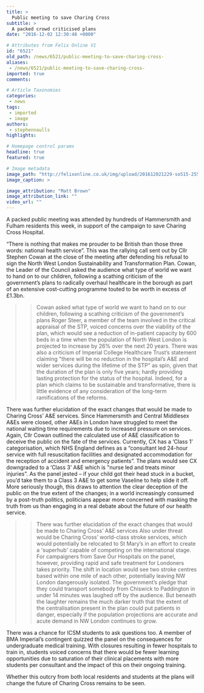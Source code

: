 ```yaml
---
title: >
  Public meeting to save Charing Cross
subtitle: >
  A packed crowd criticised plans
date: "2016-12-02 12:30:48 +0000"

# Attributes from Felix Online V1
id: "6521"
old_path: /news/6521/public-meeting-to-save-charing-cross-
aliases:
 - /news/6521/public-meeting-to-save-charing-cross-
imported: true
comments:

# Article Taxonomies
categories:
 - news
tags:
 - imported
 - image
authors:
 - stephennaulls
highlights:

# Homepage control params
headline: true
featured: true

# Image metadata
image_path: "http://felixonline.co.uk/img/upload/201612021229-so515-25528872280_8ded0ab8a8_o.jpg"
image_caption: >

image_attribution: "Matt Brown"
image_attribution_link: ""
video_url: ""
---
```


A packed public meeting was attended by hundreds of Hammersmith and Fulham residents this week, in support of the campaign to save Charing Cross Hospital.

“There is nothing that makes me prouder to be British than those three words: national health service”. This was the rallying call sent out by Cllr Stephen Cowan at the close of the meeting after defending his refusal to sign the North West London Sustainability and Transformation Plan.  Cowan, the Leader of the Council asked the audience what type of world we want to hand on to our children, following a scathing criticism of the government’s plans to radically overhaul healthcare in the borough as part of an extensive cost-cutting programme touted to be worth in excess of £1.3bn.
> > Cowan asked what type of world we want to hand on to our children, following a scathing criticism of the government’s plans
Roger Steer, a member of the team involved in the critical appraisal of the STP, voiced concerns over the viability of the plan, which would see a reduction of in-patient capacity by 600 beds in a time when the population of North West London is projected to increase by 26% over the next 20 years. There was also a criticism of Imperial College Healthcare Trust’s statement claiming "there will be no reduction in the hospital’s A&amp;E and wider services during the lifetime of the STP" as spin, given that the duration of the plan is only five years; hardly providing lasting protection for the status of the hospital. Indeed, for a plan which claims to be sustainable and transformative, there is little evidence of any consideration of the long-term ramifications of the reforms.

There was further elucidation of the exact changes that would be made to Charing Cross’ A&amp;E services.  Since Hammersmith and Central Middlesex A&amp;Es were closed, other A&amp;Es in London have struggled to meet the national waiting time requirements due to increased pressure on services. Again, Cllr Cowan outlined the calculated use of A&amp;E classification to deceive the public on the fate of the services. Currently, CX has a ‘Class 1’ categorisation, which NHS England defines as a “consultant led 24-hour service with full resuscitation facilities and designated accommodation for the reception of accident and emergency patients”. The plans would see CX downgraded to a ‘Class 3’ A&amp;E which is "nurse led and treats minor injuries". As the panel jested – if your child got their head stuck in a bucket, you’d take them to a Class 3 A&amp;E to get some Vaseline to help slide it off. More seriously though, this draws to attention the clear deception of the public on the true extent of the changes; in a world increasingly consumed by a post-truth politics, politicians appear more concerned with masking the truth from us than engaging in a real debate about the future of our health service.
> > There was further elucidation of the exact changes that would be made to Charing Cross’ A&amp;E services
Also under threat would be Charing Cross’ world-class stroke services, which would potentially be relocated to St Mary’s in an effort to create a 'superhub' capable of competing on the international stage. For campaigners from Save Our Hospitals on the panel, however, providing rapid and safe treatment for Londoners takes priority. The shift in location would see two stroke centres based within one mile of each other, potentially leaving NW London dangerously isolated. The government’s pledge that they could transport somebody from Chiswick to Paddington in under 14 minutes was laughed off by the audience. But beneath the laughter remains the much darker truth that the extent of the centralisation present in the plan could put patients in danger, especially if the population projections are accurate and acute demand in NW London continues to grow.

There was a chance for ICSM students to ask questions too. A member of BMA Imperial’s contingent quizzed the panel on the consequences for undergraduate medical training. With closures resulting in fewer hospitals to train in, students voiced concerns that there would be fewer learning opportunities due to saturation of their clinical placements with more students per consultant and the impact of this on their ongoing training.

Whether this outcry from both local residents and students at the plans will change the future of Charing Cross remains to be seen.
